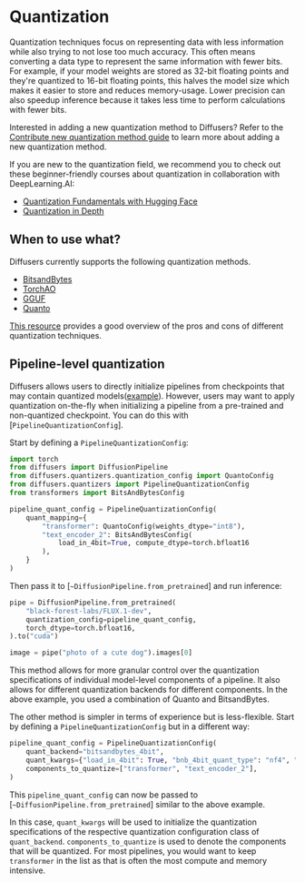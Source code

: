 <!--Copyright 2024 The HuggingFace Team. All rights reserved.

Licensed under the Apache License, Version 2.0 (the "License"); you may not use this file except in compliance with
the License. You may obtain a copy of the License at

http://www.apache.org/licenses/LICENSE-2.0

Unless required by applicable law or agreed to in writing, software distributed under the License is distributed on
an "AS IS" BASIS, WITHOUT WARRANTIES OR CONDITIONS OF ANY KIND, either express or implied. See the License for the
specific language governing permissions and limitations under the License.

-->

# Quantization

Quantization techniques focus on representing data with less information while also trying to not lose too much accuracy. This often means converting a data type to represent the same information with fewer bits. For example, if your model weights are stored as 32-bit floating points and they're quantized to 16-bit floating points, this halves the model size which makes it easier to store and reduces memory-usage. Lower precision can also speedup inference because it takes less time to perform calculations with fewer bits.

<Tip>

Interested in adding a new quantization method to Diffusers? Refer to the [Contribute new quantization method guide](https://huggingface.co/docs/transformers/main/en/quantization/contribute) to learn more about adding a new quantization method.

</Tip>

<Tip>

If you are new to the quantization field, we recommend you to check out these beginner-friendly courses about quantization in collaboration with DeepLearning.AI:

* [Quantization Fundamentals with Hugging Face](https://www.deeplearning.ai/short-courses/quantization-fundamentals-with-hugging-face/)
* [Quantization in Depth](https://www.deeplearning.ai/short-courses/quantization-in-depth/)

</Tip>

## When to use what?

Diffusers currently supports the following quantization methods.
- [BitsandBytes](./bitsandbytes)
- [TorchAO](./torchao)
- [GGUF](./gguf)
- [Quanto](./quanto.md)

[This resource](https://huggingface.co/docs/transformers/main/en/quantization/overview#when-to-use-what) provides a good overview of the pros and cons of different quantization techniques.

## Pipeline-level quantization

Diffusers allows users to directly initialize pipelines from checkpoints that may contain quantized models([example](https://huggingface.co/hf-internal-testing/flux.1-dev-nf4-pkg)). However, users may want to apply
quantization on-the-fly when initializing a pipeline from a pre-trained and non-quantized checkpoint. You can
do this with [`PipelineQuantizationConfig`].

Start by defining a `PipelineQuantizationConfig`:

```py
import torch
from diffusers import DiffusionPipeline
from diffusers.quantizers.quantization_config import QuantoConfig
from diffusers.quantizers import PipelineQuantizationConfig
from transformers import BitsAndBytesConfig

pipeline_quant_config = PipelineQuantizationConfig(
    quant_mapping={
        "transformer": QuantoConfig(weights_dtype="int8"),
        "text_encoder_2": BitsAndBytesConfig(
            load_in_4bit=True, compute_dtype=torch.bfloat16
        ),
    }
)
```

Then pass it to [`~DiffusionPipeline.from_pretrained`] and run inference:

```py
pipe = DiffusionPipeline.from_pretrained(
    "black-forest-labs/FLUX.1-dev",
    quantization_config=pipeline_quant_config,
    torch_dtype=torch.bfloat16,
).to("cuda")

image = pipe("photo of a cute dog").images[0]
```

This method allows for more granular control over the quantization specifications of individual 
model-level components of a pipeline. It also allows for different quantization backends for
different components. In the above example, you used a combination of Quanto and BitsandBytes.

The other method is simpler in terms of experience but is
less-flexible. Start by defining a `PipelineQuantizationConfig` but in a different way:

```py
pipeline_quant_config = PipelineQuantizationConfig(
    quant_backend="bitsandbytes_4bit",
    quant_kwargs={"load_in_4bit": True, "bnb_4bit_quant_type": "nf4", "bnb_4bit_compute_dtype": torch.bfloat16},
    components_to_quantize=["transformer", "text_encoder_2"],
)
```

This `pipeline_quant_config` can now be passed to [`~DiffusionPipeline.from_pretrained`] similar to the above example.

In this case, `quant_kwargs` will be used to initialize the quantization specifications
of the respective quantization configuration class of `quant_backend`. `components_to_quantize`
is used to denote the components that will be quantized. For most pipelines, you would want to
keep `transformer` in the list as that is often the most compute and memory intensive.